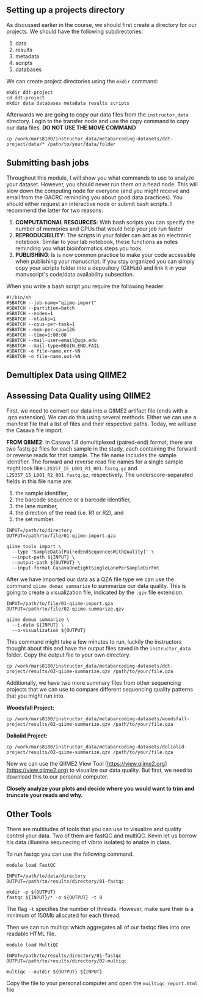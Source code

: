 ## Setting up a projects directory

As discussed earlier in the course, we should first create a directory for our projects. We should have the following subdirectories:

1. data
2. results
3. metadata
4. scripts
5. databases

We can create project directories using the `mkdir` command: 

```
mkdir ddt-project
cd ddt-project
mkdir data databases metadata results scripts
```
Afterwards we are going to copy our data files from the `instructor_data` directory. Login to the transfer node and use the copy command to copy our data files. **DO NOT USE THE MOVE COMMAND**

```
cp /work/mars8180/instructor_data/metabarcoding-datasets/ddt-project/data/* /path/to/your/data/folder
```

## Submitting bash jobs 

Throughout this module, I will show you what commands to use to analyze your dataset. However, you should never run them on a head node. This will slow down the computing node for everyone (and you might receive and email from the GACRC reminding you about good data practices). You should either request an interactive node or submit bash scripts. I recommend the latter for two reasons: 

1. **COMPUTATIONAL RESOURCES**: With bash scripts you can specify the number of memories and CPUs that would help your job run faster
2. **REPRODUCIBILITY**: The scripts in your folder can act as an electronic notebook. Similar to your lab notebook, these functions as notes reminding you what bioinformatics steps you took. 
3. **PUBLISHING**: Is is now common practice to make your code accessible when publishing your manuscript. If you stay organized you can simply copy your scripts folder into a depository (GitHub) and link it in your manuscript's code/data availability subsection.

When you write a bash script you require the following header: 

```
#!/bin/sh 
#SBATCH --job-name="qiime-import"
#SBATCH --partition=batch
#SBATCH --nodes=1
#SBATCH --ntasks=1
#SBATCH --cpus-per-task=1
#SBATCH --mem-per-cpu=12G
#SBATCH --time=1:00:00
#SBATCH --mail-user=email@uga.edu
#SBATCH --mail-type=BEGIN,END,FAIL
#SBATCH -e file-name.err-%N
#SBATCH -o file-name.out-%N
```

## Demultiplex Data using QIIME2 

## Assessing Data Quality using QIIME2 

First, we need to convert our data into a QIIME2 artifact file (ends with a .qza extension). We can do this using several methods. Either we can use a manifest file that a list of files and their respective paths. Today, we will use the Casava file import. 

**FROM QIIME2**: In Casava 1.8 demultiplexed (paired-end) format, there are two fastq.gz files for each sample in the study, each containing the forward or reverse reads for that sample. The file name includes the sample identifier. The forward and reverse read file names for a single sample might look like `L2S357_15_L001_R1_001.fastq.gz` and `L2S357_15_L001_R2_001.fastq.gz`, respectively. The underscore-separated fields in this file name are:

1. the sample identifier,
2. the barcode sequence or a barcode identifier,
3. the lane number,
4. the direction of the read (i.e. R1 or R2), and
5. the set number.


```
INPUT=/path/to/directory
OUTPUT=/path/to/file/01-qiime-import.qza

qiime tools import \
  --type 'SampleData[PairedEndSequencesWithQuality]' \
  --input-path ${INPUT} \
  --output-path ${OUTPUT} \
  --input-format CasavaOneEightSingleLanePerSampleDirFmt
```

After we have imported our data as a QZA file type we can use the command `qiime demux summarize` to summarize our data quality. This is going to create a visualization file, indicated by the `.qzv` file extension. 

```
INPUT=/path/to/file/01-qiime-import.qza
OUTPUT=/path/to/file/02-qiime-summarize.qzv

qiime demux summarize \
  --i-data ${INPUT} \
  --o-visualization ${OUTPUT}
```
This command might take a few minutes to run, luckily the instructors thought about this and have the output files saved in the `instructor_data` folder. Copy the output file to your own directory. 

```
cp /work/mars8180/instructor_data/metabarcoding-datasets/ddt-project/results/02-qiime-summarize.qzv /path/to/your/file.qza
```
Additionally, we have two more summary files from other sequencing projects that we can use to compare different sequencing quality patterns that you might run into.

**Woodsfall Project:**

```
cp /work/mars8180/instructor_data/metabarcoding-datasets/woodsfall-project/results/02-qiime-summarize.qzv /path/to/your/file.qza
```

**Doliolid Project:**

```
cp /work/mars8180/instructor_data/metabarcoding-datasets/doliolid-project/results/02-qiime-summarize.qzv /path/to/your/file.qza

```

Now we can use the QIIME2 View Tool [https://view.qiime2.org](https://view.qiime2.org) to visualize our data quality. But first, we need to download this to our personal computer. 

**Closely analyze your plots and decide where you would want to trim and truncate your reads and why.**


## Other Tools  
There are multitudes of tools that you can use to visualize and quality control your data. Two of them are fastQC and multiQC. Kevin let us borrow his data (illumina sequnecing of vibrio isolates) to analze in class. 

To run fastqc you can use the following command.

```
module load FastQC

INPUT=/path/to/data/directory
OUTPUT=/path/to/results/directory/01-fastqc

mkdir -p ${OUTPUT}
fastqc ${INPUT}/* -o ${OUTPUT} -t 8
```
The flag `-t` specifies the number of threads. However, make sure their is a minimum of 150Mb allocated for each thread. 

Then we can run multiqc which aggregates all of our fastqc files into one readable HTML file. 

```
module load MultiQC

INPUT=/path/to/results/directory/01-fastqc
OUTPUT=/path/to/results/directory/02-multiqc

multiqc --outdir ${OUTPUT} ${INPUT}
```

Copy the file to your personal computer and open the `muiltiqc_report.html` file
 
